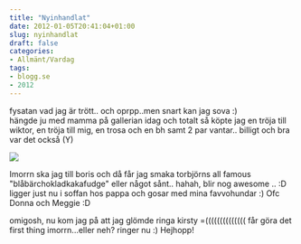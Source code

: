 ```yaml
---
title: "Nyinhandlat"
date: 2012-01-05T20:41:04+01:00
slug: nyinhandlat
draft: false
categories:
- Allmänt/Vardag
tags:
- blogg.se
- 2012
---
```

fysatan vad jag är trött.. och oprpp..men snart kan jag sova :)  
hängde ju med mamma på gallerian idag och totalt så köpte jag en tröja till wiktor, en tröja till mig, en trosa och en bh samt 2 par vantar.. billigt och bra var det också (Y)  
  
![](/assets/images/blogg.se/yhroockonduudep_173064909.jpg)  
  
Imorrn ska jag till boris och då får jag smaka torbjörns all famous "blåbärchokladkakafudge" eller något sånt.. hahah, blir nog awesome .. :D ligger just nu i soffan hos pappa och gosar med mina favvohundar :) Ofc Donna och Meggie :D  
  
  
omigosh, nu kom jag på att jag glömde ringa kirsty =(((((((((((((( får göra det first thing imorrn...eller neh? ringer nu :) Hejhopp!